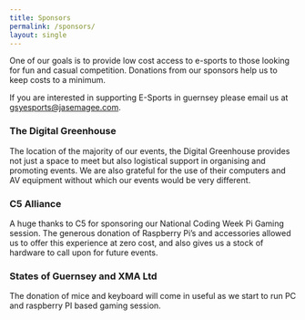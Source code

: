 ```yaml
---
title: Sponsors
permalink: /sponsors/
layout: single
---
```

One of our goals is to provide low cost access to e-sports to those looking for fun and casual competition. Donations from our sponsors help us to keep costs to a minimum. 

If you are interested in supporting E-Sports in guernsey please email us at <a href="mailto:gsyesports@jasemagee.com">gsyesports@jasemagee.com</a>.

### The Digital Greenhouse
The location of the majority of our events, the Digital Greenhouse provides not just a space to meet but also logistical support in organising and promoting events. We are also grateful for the use of their computers and AV equipment without which our events would be very different.

### C5 Alliance
A huge thanks to C5 for sponsoring our National Coding Week Pi Gaming session. The generous donation of Raspberry Pi’s and accessories allowed us to offer this experience at zero cost, and also gives us a stock of hardware to call upon for future events.

### States of Guernsey and XMA Ltd
The donation of mice and keyboard  will come in useful as we start to run PC and raspberry PI based gaming session. 
